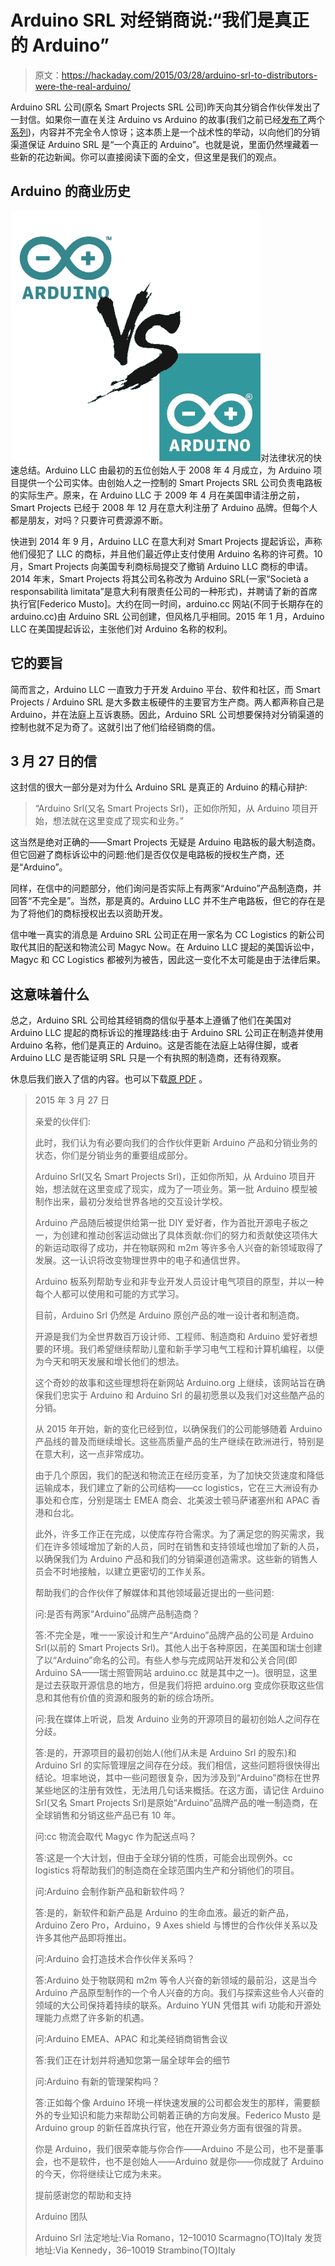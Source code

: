 # Arduino SRL 对经销商说:“我们是真正的 Arduino”

> 原文：<https://hackaday.com/2015/03/28/arduino-srl-to-distributors-were-the-real-arduino/>

Arduino SRL 公司(原名 Smart Projects SRL 公司)昨天向其分销合作伙伴发出了一封信。如果你一直在关注 Arduino vs Arduino 的故事(我们之前已经[发布了](http://hackaday.com/2015/02/25/arduino-v-arduino/)两个[系列](http://hackaday.com/2015/03/12/arduino-v-arduino-part-ii/))，内容并不完全令人惊讶；这本质上是一个战术性的举动，以向他们的分销渠道保证 Arduino SRL 是“一个真正的 Arduino”。也就是说，里面仍然埋藏着一些新的花边新闻。你可以直接阅读下面的全文，但这里是我们的观点。

## Arduino 的商业历史

![arduino_vs_arduino_tn](img/55b75cb936a6dd94b7db7f8fc6dc71c3.png)对法律状况的快速总结。Arduino LLC 由最初的五位创始人于 2008 年 4 月成立，为 Arduino 项目提供一个公司实体。由创始人之一控制的 Smart Projects SRL 公司负责电路板的实际生产。原来，在 Arduino LLC 于 2009 年 4 月在美国申请注册之前，Smart Projects 已经于 2008 年 12 月在意大利注册了 Arduino 品牌。但每个人都是朋友，对吗？只要许可费源源不断。

快进到 2014 年 9 月，Arduino LLC 在意大利对 Smart Projects 提起诉讼，声称他们侵犯了 LLC 的商标，并且他们最近停止支付使用 Arduino 名称的许可费。10 月，Smart Projects 向美国专利商标局提交了撤销 Arduino LLC 商标的申请。2014 年末，Smart Projects 将其公司名称改为 Arduino SRL(一家“Società a responsabilità limitata”是意大利有限责任公司的一种形式)，并聘请了新的首席执行官[Federico Musto]。大约在同一时间，arduino.cc 网站(不同于长期存在的 arduino.cc)由 Arduino SRL 公司创建，但风格几乎相同。2015 年 1 月，Arduino LLC 在美国提起诉讼，主张他们对 Arduino 名称的权利。

## 它的要旨

简而言之，Arduino LLC 一直致力于开发 Arduino 平台、软件和社区，而 Smart Projects / Arduino SRL 是大多数主板硬件的主要官方生产商。两人都声称自己是 Arduino，并在法庭上互诉衷肠。因此，Arduino SRL 公司想要保持对分销渠道的控制也就不足为奇了。这就引出了他们给经销商的信。

## 3 月 27 日的信

这封信的很大一部分是对为什么 Arduino SRL 是真正的 Arduino 的精心辩护:

> “Arduino Srl(又名 Smart Projects Srl)，正如你所知，从 Arduino 项目开始，想法就在这里变成了现实和业务。”

这当然是绝对正确的——Smart Projects 无疑是 Arduino 电路板的最大制造商。但它回避了商标诉讼中的问题:他们是否仅仅是电路板的授权生产商，还是“Arduino”。

同样，在信中的问题部分，他们询问是否实际上有两家“Arduino”产品制造商，并回答“不完全是”。当然，那是真的。Arduino LLC 并不生产电路板，但它的存在是为了将他们的商标授权出去以资助开发。

信中唯一真实的消息是 Arduino SRL 公司正在用一家名为 CC Logistics 的新公司取代其旧的配送和物流公司 Magyc Now。在 Arduino LLC 提起的美国诉讼中，Magyc 和 CC Logistics 都被列为被告，因此这一变化不太可能是由于法律后果。

## 这意味着什么

总之，Arduino SRL 公司给其经销商的信似乎基本上遵循了他们在美国对 Arduino LLC 提起的商标诉讼的推理路线:由于 Arduino SRL 公司正在制造并使用 Arduino 名称，他们是真正的 Arduino。这是否能在法庭上站得住脚，或者 Arduino LLC 是否能证明 SRL 只是一个有执照的制造商，还有待观察。

休息后我们嵌入了信的内容。也可以下载[原 PDF](https://hackaday.com/wp-content/uploads/2015/03/arduino-distributor-update1.pdf) 。

> 2015 年 3 月 27 日
> 
> 亲爱的伙伴们:
> 
> 此时，我们认为有必要向我们的合作伙伴更新 Arduino 产品和分销业务的状态，你们是分销业务的重要组成部分。
> 
> Arduino Srl(又名 Smart Projects Srl)，正如你所知，从 Arduino 项目开始，想法就在这里变成了现实，成为了一项业务。第一批 Arduino 模型被制作出来，最初分发给世界各地的交互设计学校。
> 
> Arduino 产品随后被提供给第一批 DIY 爱好者，作为首批开源电子板之一，为创建和推动创客运动做出了具体贡献:你们的努力和贡献使这项伟大的新运动取得了成功，并在物联网和 m2m 等许多令人兴奋的新领域取得了发展。这一认识将改变物理世界中的电子和通信世界。
> 
> Arduino 板系列帮助专业和非专业开发人员设计电气项目的原型，并以一种每个人都可以使用和可能的方式学习。
> 
> 目前，Arduino Srl 仍然是 Arduino 原创产品的唯一设计者和制造商。
> 
> 开源是我们为全世界数百万设计师、工程师、制造商和 Arduino 爱好者想要的环境。我们希望继续帮助儿童和新手学习电气工程和计算机编程，以便为今天和明天发展和增长他们的想法。
> 
> 这个奇妙的故事和这些理想将在新网站 Arduino.org 上继续，该网站旨在确保我们忠实于 Arduino 和 Arduino Srl 的最初愿景以及我们对这些酷产品的分销。
> 
> 从 2015 年开始，新的变化已经到位，以确保我们的公司能够随着 Arduino 产品线的普及而继续增长。这些高质量产品的生产继续在欧洲进行，特别是在意大利，这一点非常成功。
> 
> 由于几个原因，我们的配送和物流正在经历变革，为了加快交货速度和降低运输成本，我们建立了新的公司结构——cc logistics，它在三大洲设有办事处和仓库，分别是瑞士 EMEA 商会、北美波士顿马萨诸塞州和 APAC 香港和台北。
> 
> 此外，许多工作正在完成，以使库存符合需求。为了满足您的购买需求，我们在许多领域增加了新的人员，同时在销售和支持领域也增加了新的人员，以确保我们为 Arduino 产品和我们的分销渠道创造需求。这些新的销售人员会不时地接触，以建立更密切的工作关系。
> 
> 帮助我们的合作伙伴了解媒体和其他领域最近提出的一些问题:
> 
> 问:是否有两家“Arduino”品牌产品制造商？
> 
> 答:不完全是，唯一一家设计和生产“Arduino”品牌产品的公司是 Arduino Srl(以前的 Smart Projects Srl)。其他人出于各种原因，在美国和瑞士创建了以“Arduino”命名的公司。有些人参与完成网站开发和公关合同(即 Arduino SA——瑞士照管网站 arduino.cc 就是其中之一)。很明显，这里是过去获取开源信息的地方，但是我们将把 arduino.org 变成你获取这些信息和其他有价值的资源和服务的新的综合场所。
> 
> 问:我在媒体上听说，启发 Arduino 业务的开源项目的最初创始人之间存在分歧。
> 
> 答:是的，开源项目的最初创始人(他们从未是 Arduino Srl 的股东)和 Arduino Srl 的实际管理层之间存在分歧。我们相信，这些问题将很快得出结论。坦率地说，其中一些问题很复杂，因为涉及到“Arduino”商标在世界某些地区的注册有效性，无法用几句话来概括。在这方面，请记住 Arduino Srl(又名 Smart Projects Srl)是原始“Arduino”品牌产品的唯一制造商，在全球销售和分销这些产品已有 10 年。
> 
> 问:cc 物流会取代 Magyc 作为配送点吗？
> 
> 答:这是一个大计划，但由于全球分销的性质，可能会出现例外。cc logistics 将帮助我们的制造商在全球范围内生产和分销他们的项目。
> 
> 问:Arduino 会制作新产品和新软件吗？
> 
> 答:是的，新软件和新产品是 Arduino 的生命血液。最近的新产品，Arduino Zero Pro，Arduino，9 Axes shield 与博世的合作伙伴关系以及许多其他产品即将推出。
> 
> 问:Arduino 会打造技术合作伙伴关系吗？
> 
> 答:Arduino 处于物联网和 m2m 等令人兴奋的新领域的最前沿，这是当今 Arduino 产品原型制作的一个令人兴奋的方向。我们与探索这些令人兴奋的领域的大公司保持着持续的联系。Arduino YUN 凭借其 wifi 功能和开源处理能力点燃了许多新的机遇。
> 
> 问:Arduino EMEA、APAC 和北美经销商销售会议
> 
> 答:我们正在计划并将通知您第一届全球年会的细节
> 
> 问:Arduino 有新的管理架构吗？
> 
> 答:正如每个像 Arduino 环境一样快速发展的公司都会发生的那样，需要额外的专业知识和能力来帮助公司朝着正确的方向发展。Federico Musto 是 Arduino group 的新任首席执行官，他在开源业务方面有很强的背景。
> 
> 你是 Arduino，我们很荣幸能与你合作——Arduino 不是公司，也不是董事会，也不是软件，也不是创始人——Arduino 就是你——你成就了 Arduino 的今天，你将继续让它成为未来。
> 
> 提前感谢您的帮助和支持
> 
> Arduino 团队
> 
> Arduino Srl
> 法定地址:Via Romano，12–10010 Scarmagno(TO)Italy
> 发货地址:Via Kennedy，36–10019 Strambino(TO)Italy